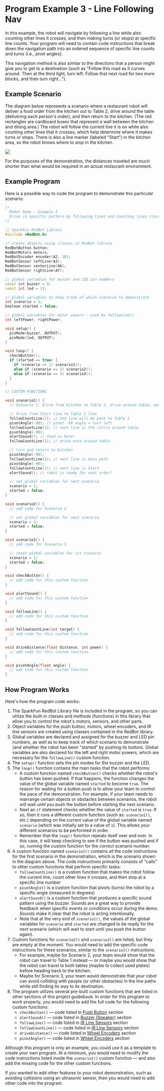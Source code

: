 # Program Example 3 - Line Following Nav

In this example, the robot will navigate by following a line while also counting other lines it crosses, and then making turns \(or stops\) at specific line counts. Your program will need to contain code instructions that break down the navigation path into an ordered sequence of specific line counts and turns \(i.e., pivot angles\).

This navigation method is also similar to the directions that a person might give you to get to a destination \(such as "Follow this road as it curves around. Then at the third light, turn left. Follow that next road for two more blocks, and then turn right..."\).

## Example Scenario

The diagram below represents a scenario where a restaurant robot will deliver a food order from the kitchen out to Table 2, drive around the table \(delivering each person's order\), and then return to the kitchen. \(The red rectangles are cardboard boxes that represent a wall between the kitchen and dining area.\) The robot will follow the current line it is on while also counting other lines that it crosses, which help determine where it makes turns or stops. There is also a line marker \(labeled "Start"\) in the kitchen area, so the robot knows where to stop in the kitchen.

![](../../.gitbook/assets/robot-demo3.jpg)

For the purposes of the demonstration, the distances traveled are much shorter than what would be required in an actual restaurant environment.

## Example Program

Here is a possible way to code the program to demonstrate this particular scenario:

```cpp
/*
  Robot Demo - Example 3
  Drive in specific pattern by following lines and counting lines crossed
*/

// SparkFun RedBot Library
#include <RedBot.h>

// create objects using classes in RedBot library
RedBotButton button;
RedBotMotors motors;
RedBotEncoder encoder(A2, 10);
RedBotSensor leftLine(A3);
RedBotSensor centerLine(A6);
RedBotSensor rightLine(A7);

// global variables for buzzer and LED pin numbers
const int buzzer = 9;
const int led = 13;

// global variables to keep track of which scenario to demonstrate
int scenario = 1;
boolean started = false;

// global variables for motor powers - used by followLine()
int leftPower, rightPower;

void setup() {
  pinMode(buzzer, OUTPUT);
  pinMode(led, OUTPUT);
}

void loop() {
  checkButton();
  if (started == true) {
    if (scenario == 1) scenario1();
    else if (scenario == 2) scenario2();
    else if (scenario == 3) scenario3();
  }
}

// CUSTOM FUNCTIONS

void scenario1() {
  // Scenario 1: Drive from kitchen to Table 2, drive around table, and return to start

  // drive from Start line to Table 2 line
  followCountLine(2); // 2nd line will be path to Table 2
  pivotAngle(-90); // pivot -90 angle = turn left
  followCountLine(1); // next line is the circle around table
  pivotAngle(-90);
  alertSound(); // food is here!
  followCountLine(1); // drive once around table

  // turn and return to kitchen
  pivotAngle(-90);
  followCountLine(1); // next line is main path
  pivotAngle(-90);
  followCountLine(1); // next line is Start
  alertSound(); // robot is ready for next order!

  // set global variables for next scenario
  scenario = 2;
  started = false;
}

void scenario2() {
  // add code for Scenario 2

  // set global variables for next scenario
  scenario = 3;
  started = false;
}

void scenario3() {
  // add code for Scenario 3

  // reset global variables for 1st scenario
  scenario = 1;
  started = false;
}

void checkButton() {
  // add code for this custom function
}

void alertSound() {
  // add code for this custom function
}

void followLine() {
  // add code for this custom function
}

void followCountLine(int target) {
  // add code for this custom function
}

void driveDistance(float distance, int power) {
  // add code for this custom function
}

void pivotAngle(float angle) {
  // add code for this custom function
}
```

## How Program Works

Here's how the program code works:

1. The SparkFun RedBot Library file is included in the program, so you can utilize the built-in classes and methods \(functions\) in this library that allow you to control the robot's motors, sensors, and other parts.
2. Object variables for the push button, motors, wheel encoders, and IR line sensors are created using classes contained in the RedBot library.
3. Global variables are declared and assigned for the buzzer and LED pin numbers, as well as to keep track of which scenario to demonstrate \(and whether the robot has been "started" by pushing its button\). Global variables are also declared for the left and right motor powers, which are necessary for the `followLine()` custom function.
4. The `setup()` function sets the pin modes for the buzzer and the LED.
5. The `loop()` function contains the main tasks that the robot performs:
   * A custom function named `checkButton()` checks whether the robot's button has been pushed. If that happens, the function changes the value of the global variable named `started` to become `true`. The reason for waiting for a button push is to allow your team to control the pace of the demonstration. For example, if your team needs to rearrange certain objects or obstacles between scenarios, the robot will wait until you push the button before starting the next scenario.
   * Next an `if` statement checks whether the value of `started` is `true`. If so, then it runs a different custom function \(such as: `scenario1()`, etc.\) depending on the current value of the global variable named `scenario` \(which was initially set to a value of `1`\). This allows your different scenarios to be performed in order.
   * Remember that the `loop()` function repeats itself over and over. In this case, it will keep checking to see if the button was pushed and if so, running the custom function for the correct scenario number.
6. A custom function named `scenario1()` contains all the code instructions for the first scenario in the demonstration, which is the scenario shown in the diagram above. The code instructions primarily consists of "calls" to other custom functions that perform specific tasks:
   * `followCountLine()` is a custom function that makes the robot follow the current line, count other lines it crosses, and then stop at a specific line number
   * `pivotAngle()` is a custom function that pivots \(turns\) the robot by a specific angle \(measured in degrees\)
   * `alertSound()` is a custom function that produces a specific sound pattern using the buzzer. Sounds are a great way to provide feedback when specific events or conditions occur during the demo. Sounds make it clear that the robot is acting intentionally.
   * Note that at the very end of `scenario1()`, the values of the global variables for `scenario` and `started` are changed to be ready for the next scenario \(which will wait to start until you push the button again\).
7. Custom functions for `scenario2()` and `scenario3()` are listed, but they are empty at the moment. You would need to add the specific code instructions for these scenarios, similar to the `scenario1()` instructions.
   * For example, maybe for Scenario 2, your team would show that the robot can travel to Table 1 instead — or maybe you would show that the robot can travel to both tables \(maybe to collect used plates\) before heading back to the kitchen.
   * Maybe for Scenario 3, your team would demonstrate that your robot can avoid colliding with people \(or other obstacles\) in the line paths while still finding its way to its destination.
8. The program utilizes several pre-built custom functions that are listed in other sections of this project guidebook. In order for this program to work properly, you would need to add the full code for the following custom functions:
   * `checkButton()` — code listed in [Push Button](push-button.md#checkbutton-function) section
   * `alertSound()` — code listed in [Buzzer \(Speaker\)](buzzer-speaker.md#alertsound-function) section
   * `followLine()` — code listed in [IR Line Sensors](ir-line-sensors.md#followline-function) section
   * `followCountLine()` — code listed in [IR Line Sensors](ir-line-sensors.md#followcountline-function) section
   * `driveDistance()` — code listed in [Wheel Encoders](wheel-encoders.md#drivedistance-function) section
   * `pivotAngle()` — code listed in [Wheel Encoders](wheel-encoders.md#pivotangle-function) section

Although this program is only an example, you could use it as a template to create your own program. At a minimum, you would need to modify the code instructions listed inside the `scenario1()` custom function — and also add the missing code for the other custom functions.

If you wanted to add other features to your robot demonstration, such as avoiding collisions using an ultrasonic sensor, then you would need to add other code into the program.

